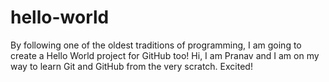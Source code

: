 # hello-world
By following one of the oldest traditions of programming, I am going to create a Hello World project for GitHub too!
Hi, I am Pranav and I am on my way to learn Git and GitHub from the very scratch. Excited!

